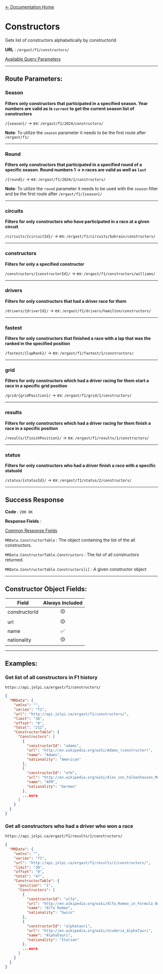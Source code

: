 [← Documentation Home](/docs/README.md)
# Constructors

Gets list of constructors alphabetically by constructorId

**URL** : `/ergast/f1/constructors/`

[Available Query Parameters](./README.md#query-parameters)

---

## Route Parameters:

### Season

**Filters only constructors that participated in a specified season. Year numbers are valid as is `current` to get the current season list of constructors**

`/{season}/` -> ex: `/ergast/f1/2024/constructors/`

**Note**: To utilize the `season` parameter it needs to be the first route after `/ergast/f1/`

---

### Round

**Filters only constructors that participated in a specified round of a specific season. Round numbers 1 -> n races are valid as well as `last`**

`/{round}/` -> ex: `/ergast/f1/2024/1/constructors/`

**Note**: To utilize the `round` parameter it needs to be used with the `season` filter and be the first route after `/ergast/f1/{season}/`

---

### circuits

**Filters for only constructors who have participated in a race at a given circuit**

`/circuits/{circuitId}/` -> ex: `/ergast/f1/circuits/bahrain/constructors/`

---

### constructors

**Filters for only a specified constructor**

`/constructors/{constructorId}/` -> ex: `/ergast/f1/constructors/williams/`

---

### drivers

**Filters for only constructors that had a driver race for them**

`/drivers/{driverId}/` -> ex: `/ergast/f1/drivers/hamilton/constructors/`


---

### fastest

**Filters for only constructors that finished a race with a lap that was the ranked in the specified position**

`/fastest/{lapRank}/` -> ex: `/ergast/f1/fastest/1/constructors/`


---

### grid

**Filters for only constructors which had a driver racing for them start a race in a specific grid position**

`/grid/{gridPosition}/` -> ex: `/ergast/f1/grid/1/constructors/`

---

### results

**Filters for only constructors which had a driver racing for them finish a race in a specific position**

`/results/{finishPosition}/` -> ex: `/ergast/f1/results/1/constructors/`

---

### status

**Filters for only constructors who had a driver finish a race with a specific statusId**

`/status/{statusId}/` -> ex: `/ergast/f1/status/2/constructors/`

---

## Success Response

**Code** : `200 OK`

**Response Fields** :

[Common Response Fields](./README.md#common-response-fields)

`MRData.ConstructorTable` : The object containing the list of the all constructors.

`MRData.ConstructorTable.Constructors` : The list of all constructors returned.

`MRData.ConstructorTable.Constructors[i]` : A given constructor object

---

## Constructor Object Fields:

|Field|Always Included|
|---|:---:|
|constructorId| 🟡 |
|url|🟡|
|name|✅|
|nationality|🟡|

---

## Examples:

### Get list of all constructors in F1 history

`https://api.jolpi.ca/ergast/f1/constructors/`

```json
{
  "MRData": {
    "xmlns": "",
    "series": "f1",
    "url": "http://api.jolpi.ca/ergast/f1/constructors/",
    "limit": "30",
    "offset": "0",
    "total": "212",
    "ConstructorTable": {
      "Constructors": [
        {
          "constructorId": "adams",
          "url": "http://en.wikipedia.org/wiki/Adams_(constructor)",
          "name": "Adams",
          "nationality": "American"
        },
        {
          "constructorId": "afm",
          "url": "http://en.wikipedia.org/wiki/Alex_von_Falkenhausen_Motorenbau",
          "name": "AFM",
          "nationality": "German"
        },
        ...more
      ]
    }
  }
}
```

### Get all constructors who had a driver who won a race

`https://api.jolpi.ca/ergast/f1/results/1/constructors/`

```json
{
  "MRData": {
    "xmlns": "",
    "series": "f1",
    "url": "http://api.jolpi.ca/ergast/f1/results/1/constructors/",
    "limit": "30",
    "offset": "0",
    "total": "47",
    "ConstructorTable": {
      "position": "1",
      "Constructors": [
        {
          "constructorId": "alfa",
          "url": "http://en.wikipedia.org/wiki/Alfa_Romeo_in_Formula_One",
          "name": "Alfa Romeo",
          "nationality": "Swiss"
        },
        {
          "constructorId": "alphatauri",
          "url": "http://en.wikipedia.org/wiki/Scuderia_AlphaTauri",
          "name": "AlphaTauri",
          "nationality": "Italian"
        },
        ...more
      ]
    }
  }
}
```